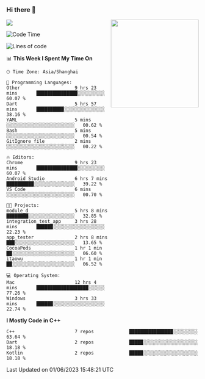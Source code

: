 ### Hi there 👋

![](https://metrics.lecoq.io/itaowu?template=classic&config.timezone=Asia%2FShanghai)
<img align='right' src="https://media.giphy.com/media/M9gbBd9nbDrOTu1Mqx/giphy.gif" width="230">

<!--START_SECTION:waka-->
![Code Time](http://img.shields.io/badge/Code%20Time-19%20hrs%2019%20mins-blue)

![Lines of code](https://img.shields.io/badge/From%20Hello%20World%20I%27ve%20Written-71.2%20thousand%20lines%20of%20code-blue)

📊 **This Week I Spent My Time On** 

```text
🕑︎ Time Zone: Asia/Shanghai

💬 Programming Languages: 
Other                    9 hrs 23 mins       ███████████████░░░░░░░░░░   60.07 % 
Dart                     5 hrs 57 mins       ██████████░░░░░░░░░░░░░░░   38.16 % 
YAML                     5 mins              ░░░░░░░░░░░░░░░░░░░░░░░░░   00.62 % 
Bash                     5 mins              ░░░░░░░░░░░░░░░░░░░░░░░░░   00.54 % 
GitIgnore file           2 mins              ░░░░░░░░░░░░░░░░░░░░░░░░░   00.22 % 

🔥 Editors: 
Chrome                   9 hrs 23 mins       ███████████████░░░░░░░░░░   60.07 % 
Android Studio           6 hrs 7 mins        ██████████░░░░░░░░░░░░░░░   39.22 % 
VS Code                  6 mins              ░░░░░░░░░░░░░░░░░░░░░░░░░   00.70 % 

🐱‍💻 Projects: 
module_d                 5 hrs 8 mins        ████████░░░░░░░░░░░░░░░░░   32.85 % 
integration_test_app     3 hrs 28 mins       ██████░░░░░░░░░░░░░░░░░░░   22.23 % 
app_tester               2 hrs 8 mins        ███░░░░░░░░░░░░░░░░░░░░░░   13.65 % 
CocoaPods                1 hr 1 min          ██░░░░░░░░░░░░░░░░░░░░░░░   06.60 % 
itaowu                   1 hr 1 min          ██░░░░░░░░░░░░░░░░░░░░░░░   06.52 % 

💻 Operating System: 
Mac                      12 hrs 4 mins       ███████████████████░░░░░░   77.26 % 
Windows                  3 hrs 33 mins       ██████░░░░░░░░░░░░░░░░░░░   22.74 % 
```

**I Mostly Code in C++** 

```text
C++                      7 repos             ████████████████░░░░░░░░░   63.64 % 
Dart                     2 repos             █████░░░░░░░░░░░░░░░░░░░░   18.18 % 
Kotlin                   2 repos             █████░░░░░░░░░░░░░░░░░░░░   18.18 % 
```




 Last Updated on 01/06/2023 15:48:21 UTC
<!--END_SECTION:waka-->

<!--
**itaowu/itaowu** is a ✨ _special_ ✨ repository because its `README.md` (this file) appears on your GitHub profile.

Here are some ideas to get you started:

- 🔭 I’m currently working on ...
- 🌱 I’m currently learning ...
- 👯 I’m looking to collaborate on ...
- 🤔 I’m looking for help with ...
- 💬 Ask me about ...
- 📫 How to reach me: ...
- 😄 Pronouns: ...
- ⚡ Fun fact: ...
-->
